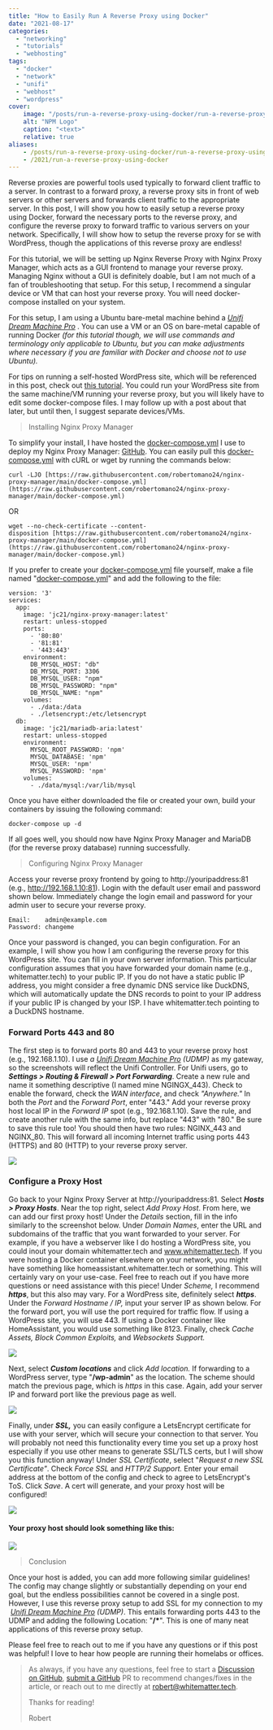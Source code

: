 ```yaml
---
title: "How to Easily Run A Reverse Proxy using Docker"
date: "2021-08-17"
categories:
  - "networking"
  - "tutorials"
  - "webhosting"
tags:
  - "docker"
  - "network"
  - "unifi"
  - "webhost"
  - "wordpress"
cover:
    image: "/posts/run-a-reverse-proxy-using-docker/run-a-reverse-proxy-using-docker.png"
    alt: "NPM Logo"
    caption: "<text>"
    relative: true
aliases:
    - /posts/run-a-reverse-proxy-using-docker/run-a-reverse-proxy-using-docker
    - /2021/run-a-reverse-proxy-using-docker
---
```


Reverse proxies are powerful tools used typically to forward client traffic to a server. In contrast to a forward proxy, a reverse proxy sits in front of web servers or other servers and forwards client traffic to the appropriate server. In this post, I will show you how to easily setup a reverse proxy using Docker, forward the necessary ports to the reverse proxy, and configure the reverse proxy to forward traffic to various servers on your network. Specifically, I will show how to setup the reverse proxy for se with WordPress, though the applications of this reverse proxy are endless!

For this tutorial, we will be setting up Nginx Reverse Proxy with Nginx Proxy Manager, which acts as a GUI frontend to manage your reverse proxy. Managing Nginx without a GUI is definitely doable, but I am not much of a fan of troubleshooting that setup. For this setup, I recommend a singular device or VM that can host your reverse proxy. You will need docker-compose installed on your system.

For this setup, I am using a Ubuntu bare-metal machine behind a _[Unifi Dream Machine Pro](https://www.amazon.com/gp/product/B086967C9X/ref=as_li_tl?ie=UTF8&camp=1789&creative=9325&creativeASIN=B086967C9X&linkCode=as2&tag=whitematter-20&linkId=4fc0624a437d4bfe761f2ebb02ca61bd)_ . You can use a VM or an OS on bare-metal capable of running Docker _(for this tutorial though, we will use commands and terminology only applicable to Ubuntu, but you can make adjustments where necessary if you are familiar with Docker and choose not to use Ubuntu)._

For tips on running a self-hosted WordPress site, which will be referenced in this post, check out [this tutorial](https://whitematter.tech/2021/hosting-your-own-site-with-traefik-and-wordpress/). You could run your WordPress site from the same machine/VM running your reverse proxy, but you will likely have to edit some docker-compose files. I may follow up with a post about that later, but until then, I suggest separate devices/VMs.

> Installing Nginx Proxy Manager

To simplify your install, I have hosted the [docker-compose.yml](https://github.com/robertomano24/nginx-proxy-manager/blob/main/docker-compose.yml) I use to deploy my Nginx Proxy Manager: [GitHub](https://github.com/robertomano24/nginx-proxy-manager). You can easily pull this [docker-compose.yml](https://github.com/robertomano24/nginx-proxy-manager/blob/main/docker-compose.yml) with cURL or wget by running the commands below:

```
curl -LJO [https://raw.githubusercontent.com/robertomano24/nginx-proxy-manager/main/docker-compose.yml](https://raw.githubusercontent.com/robertomano24/nginx-proxy-manager/main/docker-compose.yml)
```

OR

```
wget --no-check-certificate --content-disposition [https://raw.githubusercontent.com/robertomano24/nginx-proxy-manager/main/docker-compose.yml](https://raw.githubusercontent.com/robertomano24/nginx-proxy-manager/main/docker-compose.yml)
```

If you prefer to create your [docker-compose.yml](https://github.com/robertomano24/nginx-proxy-manager/blob/main/docker-compose.yml) file yourself, make a file named "[docker-compose.yml](https://github.com/robertomano24/nginx-proxy-manager/blob/main/docker-compose.yml)" and add the following to the file:
```
version: '3'
services:
  app:
    image: 'jc21/nginx-proxy-manager:latest'
    restart: unless-stopped
    ports:
      - '80:80'
      - '81:81'
      - '443:443'
    environment:
      DB_MYSQL_HOST: "db"
      DB_MYSQL_PORT: 3306
      DB_MYSQL_USER: "npm"
      DB_MYSQL_PASSWORD: "npm"
      DB_MYSQL_NAME: "npm"
    volumes:
      - ./data:/data
      - ./letsencrypt:/etc/letsencrypt
  db:
    image: 'jc21/mariadb-aria:latest'
    restart: unless-stopped
    environment:
      MYSQL_ROOT_PASSWORD: 'npm'
      MYSQL_DATABASE: 'npm'
      MYSQL_USER: 'npm'
      MYSQL_PASSWORD: 'npm'
    volumes:
      - ./data/mysql:/var/lib/mysql
```

Once you have either downloaded the file or created your own, build your containers by issuing the following command:

```
docker-compose up -d
```

If all goes well, you should now have Nginx Proxy Manager and MariaDB (for the reverse proxy database) running successfully.

> Configuring Nginx Proxy Manager

Access your reverse proxy frontend by going to http://youripaddress:81 (e.g., http://192.168.1.10:81). Login with the default user email and password shown below. Immediately change the login email and password for your admin user to secure your reverse proxy.

```
Email:    admin@example.com
Password: changeme
```

Once your password is changed, you can begin configuration. For an example, I will show you how I am configuring the reverse proxy for this WordPress site. You can fill in your own server information. This particular configuration assumes that you have forwarded your domain name (e.g., whitematter.tech) to your public IP. If you do not have a static public IP address, you might consider a free dynamic DNS service like DuckDNS, which will automatically update the DNS records to point to your IP address if your public IP is changed by your ISP. I have whitematter.tech pointing to a DuckDNS hostname.

### Forward Ports 443 and 80

The first step is to forward ports 80 and 443 to your reverse proxy host (e.g., 192.168.1.10). I use _a [Unifi Dream Machine Pro](https://www.amazon.com/gp/product/B086967C9X/ref=as_li_tl?ie=UTF8&camp=1789&creative=9325&creativeASIN=B086967C9X&linkCode=as2&tag=whitematter-20&linkId=4fc0624a437d4bfe761f2ebb02ca61bd)_ _(UDMP)_ as my gateway, so the screenshots will reflect the Unifi Controller. For Unifi users, go to _**Settings > Routing & Firewall > Port Forwarding**_. Create a new rule and name it something descriptive (I named mine NGINGX\_443). Check to enable the forward, check the _WAN interface_, and check _"Anywhere."_ In both the _Port_ and the _Forward Port_, enter "443." Add your reverse proxy host local IP in the _Forward IP_ spot (e.g., 192.168.1.10). Save the rule, and create another rule with the same info, but replace "443" with "80." Be sure to save this rule too! You should then have two rules: NGINX\_443 and NGINX\_80. This will forward all incoming Internet traffic using ports 443 (HTTPS) and 80 (HTTP) to your reverse proxy server.

![](/posts/run-a-reverse-proxy-using-docker/images/Screen-Shot-2021-08-16-at-11.15.04-PM.png)

### Configure a Proxy Host

Go back to your Nginx Proxy Server at http://youripaddress:81. Select **_Hosts > Proxy Hosts_**. Near the top right, select _Add Proxy Host_. From here, we can add our first proxy host! Under the _Details_ section, fill in the info similarly to the screenshot below. Under _Domain Names_, enter the URL and subdomains of the traffic that you want forwarded to your server. For example, if you have a webserver like I do hosting a WordPress site, you could inout your domain whitematter.tech and www.whitematter.tech. If you were hosting a Docker container elsewhere on your network, you might have something like homeassistant.whitematter.tech or something. This will certainly vary on your use-case. Feel free to reach out if you have more questions or need assistance with this piece! Under _Scheme,_ I recommend _**https**_, but this also may vary. For a WordPress site, definitely select **_https_**. Under the _Forward Hostname / IP,_ input your server IP as shown below. For the forward port, you will use the port required for traffic flow. If using a WordPress site, you will use 443. If using a Docker container like HomeAssistant, you would use something like 8123. Finally, check _Cache Assets, Block Common Exploits,_ and _Websockets Support._

![](/posts/run-a-reverse-proxy-using-docker/images/Screen-Shot-2021-08-16-at-11.10.29-PM.png)

Next, select _**Custom locations**_ and click _Add location._ If forwarding to a WordPress server, type "**/wp-admin**" as the location. The scheme should match the previous page, which is _https_ in this case. Again, add your server IP and forward port like the previous page as well.

![](/posts/run-a-reverse-proxy-using-docker/images/Screen-Shot-2021-08-16-at-11.10.35-PM.png)

Finally, under **_SSL,_** you can easily configure a LetsEncrypt certificate for use with your server, which will secure your connection to that server. You will probably not need this functionality every time you set up a proxy host especially if you use other means to generate SSL/TLS certs, but I will show you this function anyway! Under _SSL Certificate_, select "_Request a new SSL Certificate"_. Check _Force SSL_ and _HTTP/2 Support._ Enter your email address at the bottom of the config and check to agree to LetsEncrypt's ToS. Click _Save_. A cert will generate, and your proxy host will be configured!

![](/posts/run-a-reverse-proxy-using-docker/images/Screen-Shot-2021-08-16-at-11.50.18-PM.png)

#### Your proxy host should look something like this:

![](/posts/run-a-reverse-proxy-using-docker/images/Screen-Shot-2021-08-16-at-11.10.17-PM.png)

> Conclusion

Once your host is added, you can add more following similar guidelines! The config may change slightly or substantially depending on your end goal, but the endless possibilities cannot be covered in a single post. However, I use this reverse proxy setup to add SSL for my connection to my  _[Unifi Dream Machine Pro](https://www.amazon.com/gp/product/B086967C9X/ref=as_li_tl?ie=UTF8&camp=1789&creative=9325&creativeASIN=B086967C9X&linkCode=as2&tag=whitematter-20&linkId=4fc0624a437d4bfe761f2ebb02ca61bd)_ _(UDMP)_. This entails forwarding ports 443 to the UDMP and adding the following Location: "**/\***". This is one of many neat applications of this reverse proxy setup.

Please feel free to reach out to me if you have any questions or if this post was helpful! I love to hear how people are running their homelabs or offices. 

> As always, if you have any questions, feel free to start a [Discussion on GitHub](https://github.com/RobertDWhite/WhiteMatterTech/discussions), [submit a GitHub](https://github.com/RobertDWhite/WhiteMatterTech/pulls) PR to recommend changes/fixes in the article, or reach out to me directly at [robert@whitematter.tech](mailto:robert@whitematter.tech).
>
> Thanks for reading!
>
> Robert
